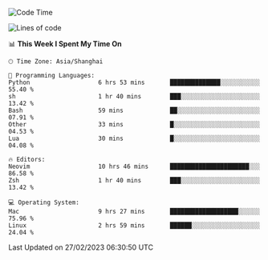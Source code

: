 <!--START_SECTION:waka-->
![Code Time](http://img.shields.io/badge/Code%20Time-1%2C173%20hrs%2029%20mins-blue)

![Lines of code](https://img.shields.io/badge/From%20Hello%20World%20I%27ve%20Written-66.6%20thousand%20lines%20of%20code-blue)

📊 **This Week I Spent My Time On** 

```text
🕑︎ Time Zone: Asia/Shanghai

💬 Programming Languages: 
Python                   6 hrs 53 mins       ██████████████░░░░░░░░░░░   55.40 % 
sh                       1 hr 40 mins        ███░░░░░░░░░░░░░░░░░░░░░░   13.42 % 
Bash                     59 mins             ██░░░░░░░░░░░░░░░░░░░░░░░   07.91 % 
Other                    33 mins             █░░░░░░░░░░░░░░░░░░░░░░░░   04.53 % 
Lua                      30 mins             █░░░░░░░░░░░░░░░░░░░░░░░░   04.08 % 

🔥 Editors: 
Neovim                   10 hrs 46 mins      ██████████████████████░░░   86.58 % 
Zsh                      1 hr 40 mins        ███░░░░░░░░░░░░░░░░░░░░░░   13.42 % 

💻 Operating System: 
Mac                      9 hrs 27 mins       ███████████████████░░░░░░   75.96 % 
Linux                    2 hrs 59 mins       ██████░░░░░░░░░░░░░░░░░░░   24.04 % 
```


 Last Updated on 27/02/2023 06:30:50 UTC
<!--END_SECTION:waka-->
